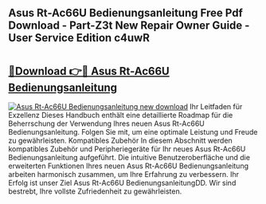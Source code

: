 ## Asus Rt-Ac66U Bedienungsanleitung Free Pdf Download - Part-Z3t New Repair Owner Guide - User Service Edition c4uwR

# <h2><a href="http://df1sty.blite.top/?on=Asus+Rt-Ac66U+Bedienungsanleitung">🔗Download 👉🔴 Asus Rt-Ac66U Bedienungsanleitung</a></h2>

[![Asus Rt-Ac66U Bedienungsanleitung new download](https://i.imgur.com/lujVjoI.png)](http://df1sty.blite.top/?on=Asus+Rt-Ac66U+Bedienungsanleitung)
Ihr Leitfaden für Exzellenz Dieses Handbuch enthält eine detaillierte Roadmap für die Beherrschung der Verwendung Ihres neuen Asus Rt-Ac66U Bedienungsanleitung. Folgen Sie mit, um eine optimale Leistung und Freude zu gewährleisten. Kompatibles Zubehör In diesem Abschnitt werden kompatibles Zubehör und Peripheriegeräte für Ihr neues Asus Rt-Ac66U Bedienungsanleitung aufgeführt. Die intuitive Benutzeroberfläche und die erweiterten Funktionen Ihres neuen Asus Rt-Ac66U Bedienungsanleitung arbeiten harmonisch zusammen, um Ihre Erfahrung zu verbessern. Ihr Erfolg ist unser Ziel Asus Rt-Ac66U BedienungsanleitungDD. Wir sind bestrebt, Ihre vollste Zufriedenheit zu gewährleisten.
